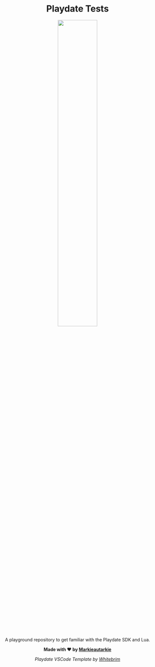 <div id="header" align="center">
  <h1>Playdate Tests</h1>
  <p><img src="https://static-fastly.play.date/static/images/playdate-turned.329b7351343f.png" width="50%"/></p>
  <p>A playground repository to get familiar with the Playdate SDK and Lua.</p>
  <p><strong>Made with &#10084; by <a href="https://github.com/Markieautarkie">Markieautarkie</a></strong></p>
  <p><i>Playdate VSCode Template by <a href="https://github.com/Whitebrim">Whitebrim</a></i></p>
</div>
